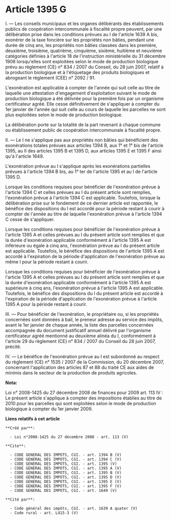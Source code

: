 # Article 1395 G

I. ― Les conseils municipaux et les organes délibérants des établissements publics de coopération intercommunale à fiscalité
propre peuvent, par une délibération prise dans les conditions prévues au I de l'article 1639 A bis, exonérer de la taxe
foncière sur les propriétés non bâties, pendant une durée de cinq ans, les propriétés non bâties classées dans les première,
deuxième, troisième, quatrième, cinquième, sixième, huitième et neuvième catégories définies à l'article 18 de l'instruction
ministérielle du 31 décembre 1908 lorsqu'elles sont exploitées selon le mode de production biologique prévu au règlement (CE)
n° 834 / 2007 du Conseil, du 28 juin 2007, relatif à la production biologique et à l'étiquetage des produits biologiques et
abrogeant le règlement (CEE) n° 2092 / 91.

L'exonération est applicable à compter de l'année qui suit celle au titre de laquelle une attestation d'engagement
d'exploitation suivant le mode de production biologique a été délivrée pour la première fois par un organisme certificateur
agréé. Elle cesse définitivement de s'appliquer à compter du 1er janvier de l'année qui suit celle au cours de laquelle les
parcelles ne sont plus exploitées selon le mode de production biologique. 

La délibération porte sur la totalité de la part revenant à chaque commune ou établissement public de coopération
intercommunale à fiscalité propre. 

II. ― Le I ne s'applique pas aux propriétés non bâties qui bénéficient des exonérations totales prévues aux articles 1394 B,
aux 1° et 1° bis de l'article 1395, au II des articles 1395 B et 1395 D, aux articles 1395 E et 1395 F ainsi qu'à l'article
1649.

L'exonération prévue au I s'applique après les exonérations partielles prévues à l'article 1394 B bis, au 1° ter de l'article
1395 et au I de l'article 1395 D. 

Lorsque les conditions requises pour bénéficier de l'exonération prévue à l'article 1394 C et celles prévues au I du présent
article sont remplies, l'exonération prévue à l'article 1394 C est applicable. Toutefois, lorsque la délibération prise sur
le fondement de ce dernier article est rapportée, le bénéfice des dispositions du I est accordé pour la période restant à
courir à compter de l'année au titre de laquelle l'exonération prévue à l'article 1394 C cesse de s'appliquer. 

Lorsque les conditions requises pour bénéficier de l'exonération prévue à l'article 1395 A et celles prévues au I du présent
article sont remplies et que la durée d'exonération applicable conformément à l'article 1395 A est inférieure ou égale à cinq
ans, l'exonération prévue au I du présent article est applicable. Toutefois, le bénéfice des dispositions de l'article 1395 A
est accordé à l'expiration de la période d'application de l'exonération prévue au même I pour la période restant à courir. 

Lorsque les conditions requises pour bénéficier de l'exonération prévue à l'article 1395 A et celles prévues au I du présent
article sont remplies et que la durée d'exonération applicable conformément à l'article 1395 A est supérieure à cinq ans,
l'exonération prévue à l'article 1395 A est applicable. Toutefois, le bénéfice des dispositions du I du présent article est
accordé à l'expiration de la période d'application de l'exonération prévue à l'article 1395 A pour la période restant à
courir. 

III. ― Pour bénéficier de l'exonération, le propriétaire ou, si les propriétés concernées sont données à bail, le preneur
adresse au service des impôts, avant le 1er janvier de chaque année, la liste des parcelles concernées accompagnée du
document justificatif annuel délivré par l'organisme certificateur agréé mentionné au deuxième alinéa du I, conformément à
l'article 29 du règlement (CE) n° 834 / 2007 du Conseil du 28 juin 2007, précité. 

IV. ― Le bénéfice de l'exonération prévue au I est subordonné au respect du règlement (CE) n° 1535 / 2007 de la Commission,
du 20 décembre 2007, concernant l'application des articles 87 et 88 du traité CE aux aides de minimis dans le secteur de la
production de produits agricoles.

**Nota:**

Loi n° 2008-1425 du 27 décembre 2008 de finances pour 2009  art. 113 IV : Le présent article s'applique à compter des
impositions établies au titre de  2010 pour les parcelles qui sont exploitées selon le mode de production  biologique à
compter du 1er janvier 2009.

**Liens relatifs à cet article**

	**Créé par**:

	  - Loi n°2008-1425 du 27 décembre 2008 - art. 113 (V)

	**Cite**:

	  - CODE GENERAL DES IMPOTS, CGI. - art. 1394 B (V)
	  - CODE GENERAL DES IMPOTS, CGI. - art. 1394 C (V)
	  - CODE GENERAL DES IMPOTS, CGI. - art. 1395 (V)
	  - CODE GENERAL DES IMPOTS, CGI. - art. 1395 A (V)
	  - CODE GENERAL DES IMPOTS, CGI. - art. 1395 B (V)
	  - CODE GENERAL DES IMPOTS, CGI. - art. 1395 D (V)
	  - CODE GENERAL DES IMPOTS, CGI. - art. 1395 E (V)
	  - CODE GENERAL DES IMPOTS, CGI. - art. 1395 F (V)
	  - CODE GENERAL DES IMPOTS, CGI. - art. 1649 (V)

	**Cité par**:

	  - Code général des impôts, CGI. - art. 1639 A quater (V)
	  - Code rural - art. L415-3 (V)
